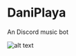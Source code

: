 # DaniPlaya
An Discord music bot

![alt text](https://media.discordapp.net/attachments/1051113640733966407/1067145851941699714/image.png)


